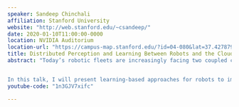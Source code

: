 ```yaml
---
speaker: Sandeep Chinchali
affiliation: Stanford University
website: "http://web.stanford.edu/~csandeep/"
date: 2020-01-10T11:00:00-0000
location: NVIDIA Auditorium
location-url: "https://campus-map.stanford.edu/?id=04-080&lat=37.42787956&lng=-122.17429865&zoom=17&srch=nvidia%20auditorium"
title: Distributed Perception and Learning Between Robots and the Cloud
abstract: "Today’s robotic fleets are increasingly facing two coupled challenges. First, they are measuring growing volumes of high-bitrate video and LIDAR sensory streams, which, second, requires them to use increasingly compute-intensive models, such as deep neural networks (DNNs), for downstream perception or control. To cope with such challenges, compute and storage-limited robots, such as low-power drones, can offload data to central servers (or “the cloud”), for more accurate real-time perception as well as offline model learning. However, cloud processing of robotic sensory streams introduces acute systems bottlenecks ranging from  network delay for real-time inference, to cloud storage, human annotation, and cloud-computing cost for offline model learning. 


In this talk, I will present learning-based approaches for robots to improve model performance with cloud offloading, but with minimal systems cost. For real-time inference, I will present a deep reinforcement learning based offloader that decides when a robot should exploit low-latency, on-board computation, or, when highly uncertain, query a more accurate cloud model. Then, for continual learning, I will present an intelligent, on-robot sampler that mines real-time sensory streams for valuable training examples to send to the cloud for model re-training. Using insights from months of field data and experiments on state-of-the-art embedded deep learning hardware, I will show how simple learning algorithms allow robots to significantly transcend their on-board sensing and control performance, but with limited communication cost."
youtube-code: "1n3GJV7xifc"

---
```


